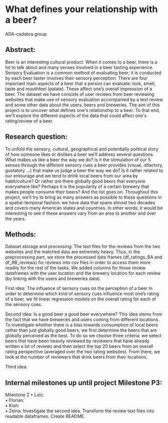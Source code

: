 # What defines your relationship with a beer?
ADA-cadabra group

## Abstract:
Beer is an interesting cultural product. When it comes to a beer, there is a lot to talk about and many senses involved in a beer tasting experience. Sensory Evaluation is a common method of evaluating beer; it is conducted by each beer taster involves their sensory perception. There are four important main aspects of a beer that a person can evaluate: look, smell, taste and mouthfeel (palate). These affect one’s overall impression of a beer. The dataset we have consists of user reviews from beer reviewing websites that make use of sensory evaluation accompanied by a text review and some other data about the users, beers and breweries. The aim of this project is to uncover what defines one's relationship to a beer. To that end, we'll explore the different aspects of the data that could affect one's rating/review of a beer.

## Research question:
To unfold the sensory, cultural, geographical and potentially political story of how someone likes or dislikes a beer we’ll address several questions. 
What makes us like a beer the way we do? Is it the stimulation of our 5 senses through the different sensory cues a beer provides (visual, olfactory, gustatory ...) that make us judge a beer the way we do? Is it rather related to our entourage and we tend to drink local beers from our area by habit/culture? Or rather are there globally good beers that everyone everywhere like? Perhaps it is the popularity of a certain brewery that makes people consume their beers? And the list goes on.
Throughout this project, we’ll try to bring as many answers as possible to these questions in a spatial-temporal fashion: we have data that spans almost two decades and covers many American states and countries. In other words, it would be interesting to see if these answers vary from an area to another and over the years.

## Methods:
Dataset storage and processing:
The text files for the reviews from the two websites and the matched data are extremely heavy. Thus, in the preprocessing part, we store the processed data frames (df_ratings_BA and df_RB_reviews) for reviews into csv files in order to access them more readily for the rest of the tasks. We added columns for those review dataframes with the user location and the brewery location for each review (by linking with the users and breweries data).

First idea: The influence of sensory cues on the perception of a beer
In order to determine which kind of sensory cues influence most one’s rating of a beer, we fit linear regression models on the overall rating for each of the sensory cues.

Second idea: Is a good beer a good beer everywhere? 
This idea stems from the fact that we have breweries and users coming from different locations. To investigate whether there is a bias towards consumption of local beers rather than just globally good beers, we first determine the beers that are globally perceived as the best. To do so we choose three criteria: we select beers that have been heavily reviewed by reviewers that have already written a lot of reviews and then select the top 20 beers from an overall rating perspective (averaged over the two rating websites). From there, we look at the number of reviewers that drink beers from their locations.

Third idea: 


## Internal milestones up until project Milestone P3:

Milestone 2
•	Loïc: <br>
•	Florian: <br>
•	Kish:  <br>
•	Zeina: Investigate the second idea. Transform the review text files into readable dataframes. Create README. <br>

